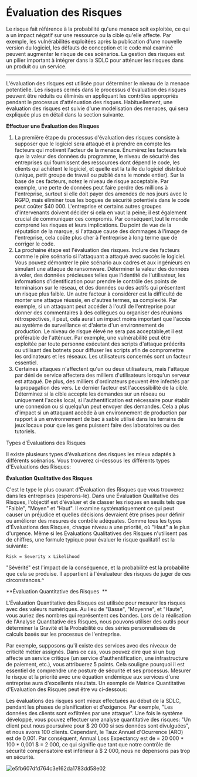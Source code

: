 # Évaluation des Risques

Le risque fait référence à la probabilité qu'une menace soit exploitée, ce qui a un impact négatif sur une ressource ou la cible qu'elle affecte. Par exemple, les vulnérabilités exploitées après la publication d'une nouvelle version du logiciel, les défauts de conception et le code mal examiné peuvent augmenter le risque de ces scénarios. La gestion des risques est un pilier important à intégrer dans la SDLC pour atténuer les risques dans un produit ou un service.

* * * * *

L'évaluation des risques est utilisée pour déterminer le niveau de la menace potentielle. Les risques cernés dans le processus d'évaluation des risques peuvent être réduits ou éliminés en appliquant les contrôles appropriés pendant le processus d'atténuation des risques. Habituellement, une évaluation des risques est suivie d'une modélisation des menaces, qui sera expliquée plus en détail dans la section suivante.

**Effectuer une Évaluation des Risques**

1.  La première étape du processus d'évaluation des risques consiste à supposer que le logiciel sera attaqué et à prendre en compte les facteurs qui motivent l'acteur de la menace. Énumérez les facteurs tels que la valeur des données du programme, le niveau de sécurité des entreprises qui fournissent des ressources dont dépend le code, les clients qui achètent le logiciel, et quelle est la taille du logiciel distribué (unique, petit groupe de travail ou publié dans le monde entier). Sur la base de ces facteurs, notez le niveau de risque acceptable. Par exemple, une perte de données peut faire perdre des millions à l'entreprise, surtout si elle doit payer des amendes de nos jours avec le RGPD, mais éliminer tous les bogues de sécurité potentiels dans le code peut coûter $40 000. L'entreprise et certains autres groupes d'intervenants doivent décider si cela en vaut la peine; il est également crucial de communiquer ces compromis. Par conséquent,tout le monde comprend les risques et leurs implications. Du point de vue de la réputation de la marque, si l'attaque cause des dommages à l'image de l'entreprise, cela coûte plus cher à l'entreprise à long terme que de corriger le code.
2.  La prochaine étape est l'évaluation des risques. Inclure des facteurs comme le pire scénario si l'attaquant a attaqué avec succès le logiciel. Vous pouvez démontrer le pire scénario aux cadres et aux ingénieurs en simulant une attaque de ransomware. Déterminer la valeur des données à voler, des données précieuses telles que l'identité de l'utilisateur, les informations d'identification pour prendre le contrôle des points de terminaison sur le réseau, et des données ou des actifs qui présentent un risque plus faible. Un autre facteur à considérer est la difficulté de monter une attaque réussie, en d'autres termes, sa complexité. Par exemple, si un attaquant peut accéder à l'outil de l'entreprise pour donner des commentaires à des collègues ou organiser des réunions rétrospectives, il peut, cela aurait un impact moins important que l'accès au système de surveillance et d'alerte d'un environnement de production. Le niveau de risque élevé ne sera pas acceptable,et il est préférable de l'atténuer. Par exemple, une vulnérabilité peut être exploitée par toute personne exécutant des scripts d'attaque préécrits ou utilisant des botnets pour diffuser les scripts afin de compromettre les ordinateurs et les réseaux. Les utilisateurs concernés sont un facteur essentiel.
3.  Certaines attaques n'affectent qu'un ou deux utilisateurs, mais l'attaque par déni de service affectera des milliers d'utilisateurs lorsqu'un serveur est attaqué. De plus, des milliers d'ordinateurs peuvent être infectés par la propagation des vers. Le dernier facteur est l'accessibilité de la cible. Déterminez si la cible accepte les demandes sur un réseau ou uniquement l'accès local, si l'authentification est nécessaire pour établir une connexion ou si quelqu'un peut envoyer des demandes. Cela a plus d'impact si un attaquant accède à un environnement de production par rapport à un environnement de bac à sable utilisé dans les terrains de jeux locaux pour que les gens puissent faire des laboratoires ou des tutoriels.

Types d'Évaluations des Risques

Il existe plusieurs types d'évaluations des risques les mieux adaptés à différents scénarios. Vous trouverez ci-dessous les différents types d'Evaluations des Risques:

**Évaluation Qualitative des Risques**

C'est le type le plus courant d'Évaluation des Risques que vous trouverez dans les entreprises (espérons-le). Dans une Évaluation Qualitative des Risques, l'objectif est d'évaluer et de classer les risques en seuils tels que "Faible", "Moyen" et "Haut". Il examine systématiquement ce qui peut causer un préjudice et quelles décisions devraient être prises pour définir ou améliorer des mesures de contrôle adéquates. Comme tous les types d'Évaluations des Risques, chaque niveau a une priorité, où "Haut" a le plus d'urgence. Même si les Évaluations Qualitatives des Risques n'utilisent pas de chiffres, une formule typique pour évaluer le risque qualitatif est la suivante:

`Risk = Severity x Likelihood`

"Sévérité" est l'impact de la conséquence, et la probabilité est la probabilité que cela se produise. Il appartient à l'évaluateur des risques de juger de ces circonstances.^

**Évaluation Quantitative des Risques  **

L'Évaluation Quantitative des Risques est utilisée pour mesurer les risques avec des valeurs numériques. Au lieu de "Basse", "Moyenne", et "Haute", vous auriez des nombres qui représentent ces bandes. Lors de la réalisation de l'Analyse Quantitative des Risques, nous pouvons utiliser des outils pour déterminer la Gravité et la Probabilité ou des séries personnalisées de calculs basés sur les processus de l'entreprise.

Par exemple, supposons qu'il existe des services avec des niveaux de criticité métier assignés. Dans ce cas, vous pouvez dire que si un bug affecte un service critique (un service d'authentification, une infrastructure de paiement, etc.), vous attribuerez 5 points. Cela souligne pourquoi il est essentiel de comprendre une posture de sécurité et ses processus. Mesurer le risque et la priorité avec une équation endémique aux services d'une entreprise aura d'excellents résultats. Un exemple de Matrice Quantitative d'Evaluation des Risques peut être vu ci-dessous:

Les évaluations des risques sont mieux effectuées au début de la SDLC, pendant les phases de planification et d'exigence. Par exemple, "Les données des clients sont exfiltrées par une attaque". Une fois le système développé, vous pouvez effectuer une analyse quantitative des risques: "Un client peut nous poursuivre pour $ 20 000 si ses données sont divulguées", et nous avons 100 clients. Cependant, le Taux Annuel d'Ocurrence (ARO) est de 0,001. Par conséquent, Annual Loss Expectancy est de = 20 000 * 100 * 0,001 $ = 2 000, ce qui signifie que tant que notre contrôle de sécurité compensatoire est inférieur à $ 2 000, nous ne dépensons pas trop en sécurité.


![e5fb607dfd764c3e162da1783dd58e02](https://github.com/user-attachments/assets/7d62f336-42e5-4b8a-ae2b-c394fa669a2a)
